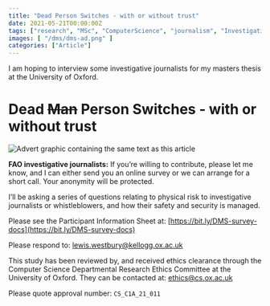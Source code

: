 ```yaml
---
title: "Dead Person Switches - with or without trust"
date: 2021-05-21T00:00:00Z
tags: ["research", "MSc", "ComputerScience", "journalism", "InvestigativeJournalism", "DMS", "DeadManSwitch" ]
images: [ "/dms/dms-ad.png" ]
categories: ["Article"]
---
```


I am hoping to interview some investigative journalists for my masters thesis at the University of Oxford.

# Dead ~~Man~~ Person Switches - with or without trust

![Advert graphic containing the same text as this article](/dms/dms-ad.png)

**FAO investigative journalists:** If you’re willing to contribute, please let me know, and I can either send you an online survey or we can arrange for a short call. Your anonymity will be protected.

I’ll be asking a series of questions relating to physical risk to investigative journalists or whistleblowers, and how their safety and security is managed.

Please see the Participant Information Sheet at: [https://bit.ly/DMS-survey-docs](https://bit.ly/DMS-survey-docs)

Please respond to: lewis.westbury@kellogg.ox.ac.uk

This study has been reviewed by, and received ethics clearance through the Computer Science Departmental Research Ethics Committee at the University of Oxford. They can be contacted at: ethics@cs.ox.ac.uk

Please quote approval number: `CS_C1A_21_011`